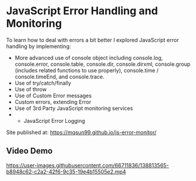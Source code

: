 # JavaScript Error Handling and Monitoring 
To learn how to deal with errors a bit better I explored JavaScript error handling by implementing:
- More advanced use of console object including console.log, console.error, console.table, console.dir, console.dirxml, console.group (includes related functions to use properly), console.time / console.timeEnd,  and console.trace.
- Use of try/catch/finally
- Use of throw
- Use of Custom Error messages 
- Custom errors, extending Error
- Use of 3rd Party JavaScript monitoring services 
- - JavaScript Error Logging

Site published at: https://mqsun99.github.io/js-error-monitor/

## Video Demo


https://user-images.githubusercontent.com/66711836/138813565-b8948c62-c2a2-42f6-9c35-19e4b15505e2.mp4

